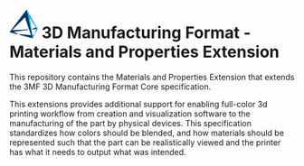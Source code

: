 # ![3mf logo](images/3mf_logo_50px.png) 3D Manufacturing Format - Materials and Properties Extension

This repository contains the Materials and Properties Extension that extends the 3MF 3D Manufacturing Format Core specification.

This extensions provides additional support for enabling full-color 3d printing workflow from creation and visualization software to the manufacturing of the part by physical devices. This specification standardizes how colors should be blended, and how materials should be represented such that the part can be realistically viewed and the printer has what it needs to output what was intended.
